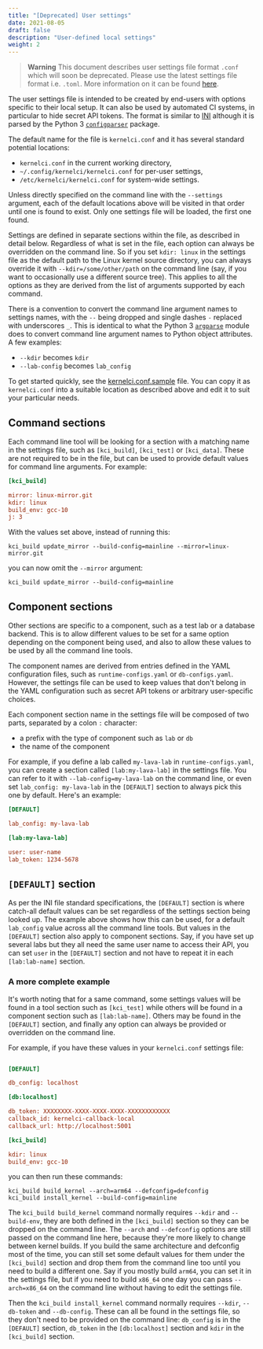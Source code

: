 ```yaml
---
title: "[Deprecated] User settings"
date: 2021-08-05
draft: false
description: "User-defined local settings"
weight: 2
---
```


> **Warning**
> This document describes user settings file format `.conf` which will soon be deprecated. Please use the latest settings file format i.e. `.toml`. More information on it can be found [here](../toml_settings).


The user settings file is intended to be created by end-users with options
specific to their local setup.  It can also be used by automated CI systems, in
particular to hide secret API tokens.  The format is similar to
[INI](https://en.wikipedia.org/wiki/INI_file) although it is parsed by the
Python 3 [`configparser`](https://docs.python.org/3/library/configparser.html)
package.

The default name for the file is `kernelci.conf` and it has several standard
potential locations:

* `kernelci.conf` in the current working directory,
* `~/.config/kernelci/kernelci.conf` for per-user settings,
* `/etc/kernelci/kernelci.conf` for system-wide settings.

Unless directly specified on the command line with the `--settings` argument,
each of the default locations above will be visited in that order until one is
found to exist.  Only one settings file will be loaded, the first one found.

Settings are defined in separate sections within the file, as described in
detail below.  Regardless of what is set in the file, each option can always be
overridden on the command line.  So if you set `kdir: linux` in the settings
file as the default path to the Linux kernel source directory, you can always
override it with `--kdir=/some/other/path` on the command line (say, if you
want to occasionally use a different source tree).  This applies to all the
options as they are derived from the list of arguments supported by each
command.

There is a convention to convert the command line argument names to settings
names, with the `--` being dropped and single dashes `-` replaced with
underscores `_`.  This is identical to what the Python 3
[`argparse`](https://docs.python.org/3/howto/argparse.html) module does to
convert command line argument names to Python object attributes.  A few
examples:

* `--kdir` becomes `kdir`
* `--lab-config` becomes `lab_config`

To get started quickly, see the [kernelci.conf.sample](../kernelci.conf.sample)
file.  You can copy it as `kernelci.conf` into a suitable location as described
above and edit it to suit your particular needs.

## Command sections

Each command line tool will be looking for a section with a matching name in
the settings file, such as `[kci_build]`, `[kci_test]` or `[kci_data]`.  These
are not required to be in the file, but can be used to provide default values
for command line arguments.  For example:

```ini
[kci_build]

mirror: linux-mirror.git
kdir: linux
build_env: gcc-10
j: 3
```

With the values set above, instead of running this:
```
kci_build update_mirror --build-config=mainline --mirror=linux-mirror.git
```
you can now omit the `--mirror` argument:
```
kci_build update_mirror --build-config=mainline
```

## Component sections

Other sections are specific to a component, such as a test lab or a database
backend.  This is to allow different values to be set for a same option
depending on the component being used, and also to allow these values to be
used by all the command line tools.

The component names are derived from entries defined in the YAML configuration
files, such as `runtime-configs.yaml` or `db-configs.yaml`.  However, the
settings file can be used to keep values that don't belong in the YAML
configuration such as secret API tokens or arbitrary user-specific choices.

Each component section name in the settings file will be composed of two parts,
separated by a colon `:` character:

* a prefix with the type of component such as `lab` or `db`
* the name of the component

For example, if you define a lab called `my-lava-lab` in
`runtime-configs.yaml`, you can create a section called `[lab:my-lava-lab]` in
the settings file.  You can refer to it with `--lab-config=my-lava-lab` on the
command line, or even set `lab_config: my-lava-lab` in the `[DEFAULT]` section
to always pick this one by default.  Here's an example:

```ini
[DEFAULT]

lab_config: my-lava-lab

[lab:my-lava-lab]

user: user-name
lab_token: 1234-5678
```

## `[DEFAULT]` section

As per the INI file standard specifications, the `[DEFAULT]` section is where
catch-all default values can be set regardless of the settings section being
looked up.  The example above shows how this can be used, for a default
`lab_config` value across all the command line tools.  But values in the
`[DEFAULT]` section also apply to component sections.  Say, if you have set up
several labs but they all need the same user name to access their API, you can
set `user` in the `[DEFAULT]` section and not have to repeat it in each
`[lab:lab-name]` section.

### A more complete example

It's worth noting that for a same command, some settings values will be found
in a tool section such as `[kci_test]` while others will be found in a
component section such as `[lab:lab-name]`.  Others may be found in the
`[DEFAULT]` section, and finally any option can always be provided or
overridden on the command line.

For example, if you have these values in your `kernelci.conf` settings file:

```ini

[DEFAULT]

db_config: localhost

[db:localhost]

db_token: XXXXXXXX-XXXX-XXXX-XXXX-XXXXXXXXXXXX
callback_id: kernelci-callback-local
callback_url: http://localhost:5001

[kci_build]

kdir: linux
build_env: gcc-10
```

you can then run these commands:

```
kci_build build_kernel --arch=arm64 --defconfig=defconfig
kci_build install_kernel --build-config=mainline
```

The `kci_build build_kernel` command normally requires `--kdir` and
`--build-env`, they are both defined in the `[kci_build]` section so they can
be dropped on the command line.  The `--arch` and `--defconfig` options are
still passed on the command line here, because they're more likely to change
between kernel builds.  If you build the same architecture and defconfig most
of the time, you can still set some default values for them under the
`[kci_build]` section and drop them from the command line too until you need to
build a different one.  Say if you mostly build `arm64`, you can set it in the
settings file, but if you need to build `x86_64` one day you can pass
`--arch=x86_64` on the command line without having to edit the settings file.

Then the `kci_build install_kernel` command normally requires `--kdir`,
`--db-token` and `--db-config`.  These can all be found in the settings file,
so they don't need to be provided on the command line: `db_config` is in the
`[DEFAULT]` section, `db_token` in the `[db:localhost]` section and `kdir` in
the `[kci_build]` section.
